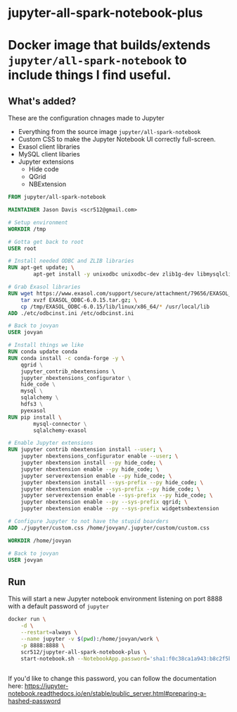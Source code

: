 # jupyter-all-spark-notebook-plus

# Docker image that builds/extends `jupyter/all-spark-notebook` to include things I find useful.

## What's added?
These are the configuration chnages made to Jupyter
* Everything from the source image `jupyter/all-spark-notebook` 
* Custom CSS to make the Jupyter Notebook UI correctly full-screen.
* Exasol client libraries
* MySQL client libaries
* Jupyter extensions
	* Hide code
	* QGrid
	* NBExtension

```dockerfile
FROM jupyter/all-spark-notebook

MAINTAINER Jason Davis <scr512@gmail.com>

# Setup environment
WORKDIR /tmp

# Gotta get back to root
USER root

# Install needed ODBC and ZLIB libraries
RUN apt-get update; \
        apt-get install -y unixodbc unixodbc-dev zlib1g-dev libmysqlclient-dev 

# Grab Exasol libraries
RUN wget https://www.exasol.com/support/secure/attachment/79656/EXASOL_ODBC-6.0.15.tar.gz; \
	tar xvzf EXASOL_ODBC-6.0.15.tar.gz; \
	cp /tmp/EXASOL_ODBC-6.0.15/lib/linux/x86_64/* /usr/local/lib
ADD ./etc/odbcinst.ini /etc/odbcinst.ini

# Back to jovyan
USER jovyan

# Install things we like
RUN conda update conda
RUN conda install -c conda-forge -y \ 
	qgrid \
	jupyter_contrib_nbextensions \ 
	jupyter_nbextensions_configurator \
	hide_code \
	mysql \
	sqlalchemy \
	hdfs3 \
	pyexasol
RUN pip install \ 
        mysql-connector \
        sqlalchemy-exasol

# Enable Jupyter extensions
RUN jupyter contrib nbextension install --user; \
	jupyter nbextensions_configurator enable --user; \
	jupyter nbextension install --py hide_code; \
	jupyter nbextension enable --py hide_code; \
	jupyter serverextension enable --py hide_code; \
	jupyter nbextension install --sys-prefix --py hide_code; \
	jupyter nbextension enable --sys-prefix --py hide_code; \
	jupyter serverextension enable --sys-prefix --py hide_code; \
	jupyter nbextension enable --py --sys-prefix qgrid; \
	jupyter nbextension enable --py --sys-prefix widgetsnbextension

# Configure Jupyter to not have the stupid boarders
ADD ./jupyter/custom.css /home/jovyan/.jupyter/custom/custom.css

WORKDIR /home/jovyan

# Back to jovyan
USER jovyan
```
## Run
This will start a new Jupyter notebook environment listening on port 8888 with a default password of `jupyter`
```bash
docker run \
	-d \
	--restart=always \
	--name jupyter -v $(pwd):/home/jovyan/work \
	-p 8888:8888 \
	scr512/jupyter-all-spark-notebook-plus \
	start-notebook.sh --NotebookApp.password='sha1:f0c38ca1a943:b8c2f5b9c49dce6ad941776900950bae146e0f2b'
	 
```
If you'd like to change this password, you can follow the documentation here:
https://jupyter-notebook.readthedocs.io/en/stable/public_server.html#preparing-a-hashed-password
